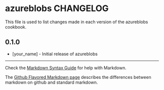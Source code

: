 azureblobs CHANGELOG
====================

This file is used to list changes made in each version of the azureblobs cookbook.

0.1.0
-----
- [your_name] - Initial release of azureblobs

- - -
Check the [Markdown Syntax Guide](http://daringfireball.net/projects/markdown/syntax) for help with Markdown.

The [Github Flavored Markdown page](http://github.github.com/github-flavored-markdown/) describes the differences between markdown on github and standard markdown.
